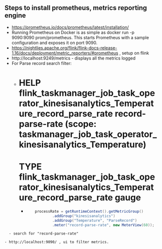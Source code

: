 Steps to install prometheus, metrics reporting engine
--------------------------------------------------------
- https://prometheus.io/docs/prometheus/latest/installation/
- Running Prometheus on Docker is as simple as docker run -p 9090:9090 prom/prometheus. This starts Prometheus 
with a sample configuration and exposes it on port 9090.
- https://nightlies.apache.org/flink/flink-docs-release-1.16/docs/deployment/metric_reporters/#prometheus , setup on flink
- http://localhost:9249/metrics - displays all the metrics logged
- For Parse record search filter:
  - # HELP flink_taskmanager_job_task_operator_kinesisanalytics_Temperature_record_parse_rate record-parse-rate (scope: taskmanager_job_task_operator_kinesisanalytics_Temperature)
    # TYPE flink_taskmanager_job_task_operator_kinesisanalytics_Temperature_record_parse_rate gauge
    - ```java
          processRate = getRuntimeContext().getMetricGroup()
                  .addGroup("kinesisanalytics")
                  .addGroup("Temperature", "ParseRecord")
                  .meter("record-parse-rate", new MeterView(60));
```
  - search for "record-parse-rate"

- http://localhost:9090/ , ui to filter metrics.